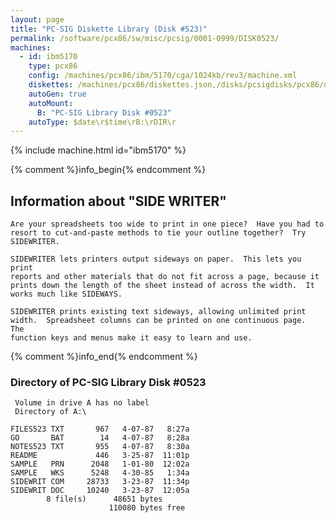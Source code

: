 ```yaml
---
layout: page
title: "PC-SIG Diskette Library (Disk #523)"
permalink: /software/pcx86/sw/misc/pcsig/0001-0999/DISK0523/
machines:
  - id: ibm5170
    type: pcx86
    config: /machines/pcx86/ibm/5170/cga/1024kb/rev3/machine.xml
    diskettes: /machines/pcx86/diskettes.json,/disks/pcsigdisks/pcx86/diskettes.json
    autoGen: true
    autoMount:
      B: "PC-SIG Library Disk #0523"
    autoType: $date\r$time\rB:\rDIR\r
---
```


{% include machine.html id="ibm5170" %}

{% comment %}info_begin{% endcomment %}

## Information about "SIDE WRITER"

    Are your spreadsheets too wide to print in one piece?  Have you had to
    resort to cut-and-paste methods to tie your outline together?  Try
    SIDEWRITER.
    
    SIDEWRITER lets printers output sideways on paper.  This lets you print
    reports and other materials that do not fit across a page, because it
    prints down the length of the sheet instead of across the width.  It
    works much like SIDEWAYS.
    
    SIDEWRITER prints existing text sideways, allowing unlimited print
    width.  Spreadsheet columns can be printed on one continuous page.  The
    function keys and menus make it easy to learn and use.
{% comment %}info_end{% endcomment %}


### Directory of PC-SIG Library Disk #0523

     Volume in drive A has no label
     Directory of A:\

    FILES523 TXT       967   4-07-87   8:27a
    GO       BAT        14   4-07-87   8:28a
    NOTES523 TXT       955   4-07-87   8:30a
    README             446   3-25-87  11:01p
    SAMPLE   PRN      2048   1-01-80  12:02a
    SAMPLE   WKS      5248   4-30-85   1:34a
    SIDEWRIT COM     28733   3-23-87  11:34p
    SIDEWRIT DOC     10240   3-23-87  12:05a
            8 file(s)      48651 bytes
                          110080 bytes free
